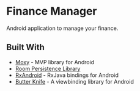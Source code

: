 # Finance Manager

Android application to manage your finance.

## Built With

* [Moxy](https://github.com/Arello-Mobile/Moxy) - MVP library for Android
* [Room Persistence Library](https://developer.android.com/topic/libraries/architecture/room.html)
* [RxAndroid](https://github.com/ReactiveX/RxAndroid) - RxJava bindings for Android
* [Butter Knife](https://github.com/JakeWharton/butterknife) - A viewbinding library for Android